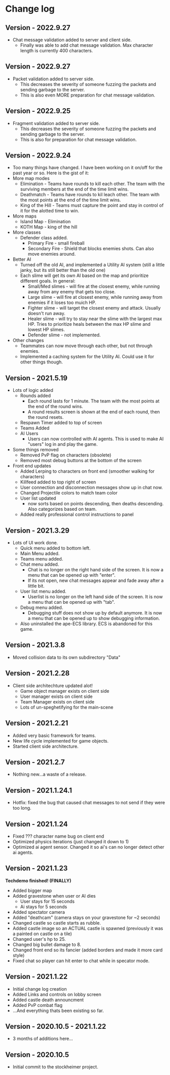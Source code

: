 # Change log

## Version - 2022.9.27
* Chat message validation added to server and client side.
  - Finally was able to add chat message validation. Max character length is currently 400 characters.


## Version - 2022.9.27
* Packet validation added to server side. 
  - This decreases the severity of someone fuzzing the packets and sending garbage to the server.
  - This is also even MORE preparation for chat message validation.


## Version - 2022.9.25
* Fragment validation added to server side. 
  - This decreases the severity of someone fuzzing the packets and sending garbage to the server.
  - This is also for preparation for chat message validation.


## Version - 2022.9.24
* Too many things have changed. I have been working on it on/off for the past year or so. Here is the gist of it:
* More map modes
  - Elimination - Teams have rounds to kill each other. The team with the surviving members at the end of the time limit wins.
  - Deathmatch - Teams have rounds to kil leach other. The team with the most points at the end of the time limit wins.
  - King of the Hill - Teams must capture the point and stay in control of it for the alotted time to win.
* More maps
  - Island Map - Elimination
  - KOTH Map - king of the hill
* More classes
  - Defender class added. 
    - Primary Fire - small fireball
	- Secondary Fire - Shield that blocks enemies shots. Can also move enemies around.
* Better AI
  - Turned off the old AI, and implemented a Utility AI system (still a little janky, but its still better than the old one)
  - Each slime will get its own AI based on the map and prioritize different goals. In general:
    - Small/Med slimes - will fire at the closest enemy, while running away from any enemy that gets too close.
	- Large slime - will fire at closest enemy, while running away from enemies if it loses too muich HP.
	- Fighter slime - will target the closest enemy and attack. Usually doesn't run away.
	- Healer slime - will try to stay near the slime with the largest max HP. Tries to prioritize heals between the max HP slime and lowest HP slimes.
	- Defender slime - not implemented.
* Other changes
  - Teammates can now move through each other, but not through enemies. 
  - Implemented a caching system for the Utility AI. Could use it for other things though.


## Version - 2021.5.19
* Lots of logic added
  - Rounds added
    - Each round lasts for 1 minute. The team with the most points at the end of the round wins.
    - A round results screen is shown at the end of each round, then the round resets.
  - Respawn Timer added to top of screen
  - Teams Added
  - AI Users
    - Users can now controlled with AI agents. This is used to make AI "users" log in and play the game.
* Some things removed
  - Removed PvP flag on characters (obsolete)
  - Removed most debug buttons at the bottom of the screen
* Front end updates
  - Added Lerping to characters on front end (smoother walking for characters)
  - Killfeed added to top right of screen
  - User connection and disconnection messages show up in chat now.
  - Changed Projectile colors to match team color
  - User list updated
    - now sorts based on points descending, then deaths descending. Also categorizes based on team.
  - Added really professional control instructions to panel

## Version - 2021.3.29
* Lots of UI work done.
   - Quick menu added to bottom left.
   - Main Menu added.
   - Teams menu added.
   - Chat menu added.
     - Chat is no longer on the right hand side of the screen. It is now a menu that can be opened up with "enter".
	 - If its not open, new chat messages appear and fade away after a little bit.
   - User list menu added.
     - Userlist is no longer on the left hand side of the screen. It is now a menu that can be opened up with "tab".
   - Debug menu added.
     - Debugging stuff does not show up by default anymore. It is now a menu that can be opened up to show debugging information.
   - Also uninstalled the ape-ECS library. ECS is abandoned for this game.

## Version - 2021.3.8
* Moved collision data to its own subdirectory "Data"

## Version - 2021.2.28
* Client side architechture updated alot!
   - Game object manager exists on client side
   - User manager exists on client side
   - Team Manager exists on client side
   - Lots of un-speghetifying for the main-scene

## Version - 2021.2.21
* Added very basic framework for teams.
* New life cycle implemented for game objects.
* Started client side architecture.

## Version - 2021.2.7
* Nothing new...a waste of a release.

## Version - 2021.1.24.1
* Hotfix: fixed the bug that caused chat messages to not send if they were too long.

## Version - 2021.1.24
* Fixed ??? character name bug on client end
* Optimized physics iterations (just changed it down to 1)
* Optimized ai agent sensor. Changed it so ai's can no longer detect other ai agents.

## Version - 2021.1.23
**Techdemo finished! (FINALLY)**
* Added bigger map
* Added gravestone when user or AI dies 
  * User stays for 15 seconds
  * Ai stays for 5 seconds
* Added spectator camera
* Added "deathcam" (camera stays on your gravestone for ~2 seconds)
* Changed castle so castle starts as rubble.
* Added castle image so an ACTUAL castle is spawned (previously it was a painted on castle on a tile)
* Changed user's hp to 25.
* Changed big bullet damage to 8.
* Changed front end so its fancier (added borders and made it more card style)
* Fixed chat so player can hit enter to chat while in specator mode.

## Version - 2021.1.22
* Initial change log creation
* Added Links and controls on lobby screen
* Added castle death announcment
* Added PvP combat flag
* ...And everything thats been existing so far.

## Version - 2020.10.5 - 2021.1.22
* 3 months of additions here...

## Version - 2020.10.5
* Initial commit to the stockheimer project. 